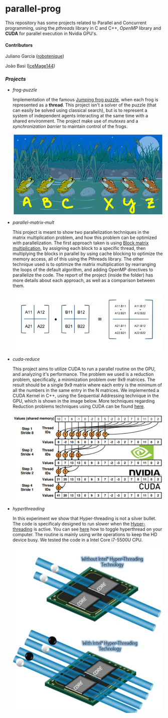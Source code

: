 # parallel-prog

This repository has some projects related to Parallel and Concurrent programming, using the *pthreads* library in C and C++, *OpenMP* library and **CUDA** for parallel execution in Nvidia GPU's.
#### Contributors

Juliano Garcia ([robotenique](https://github.com/robotenique))

João Basi ([IceMage144](https://github.com/icemage144))


### *Projects*

- *frog-puzzle*

    Implementation of the famous [Jumping frog puzzle](https://primefactorisation.com/frogpuzzle/), when each frog is represented as a **thread**. This project isn't a solver of the puzzle (that can easily be solved using classical search), but is to represent a system of independent agents interacting at the same time with a shared environment. The project make use of *mutexes* and a *synchronization barrier* to maintain control of the frogs.

    <p align="center"> <img src="imgs/frogs.png" width="500" height="auto" /></p>

- *parallel-matrix-mult*

    This project is meant to show two parallelization techniques in the matrix multiplication problem, and how this problem can be optimized with parallelization. The first approach taken is using [Block matrix multiplication](https://en.wikipedia.org/wiki/Block_matrix#Block_matrix_multiplication), by assigning each block to a specific thread, then multiplying the blocks in parallel by using cache blocking to optimize the memory access, all of this using the Pthreads library. The other technique used is to optimize the matrix multiplication by rearranging the loops of the default algorithm, and adding OpenMP directives to parallelize the code. The report of the project (inside the folder) has more details about each approach, as well as a comparison between them.

    <p align="center"> <img src="imgs/RecursiveMatrixMultiplication.png" width="500" height="auto" /></p>

- *cuda-reduce*

    This project aims to utilize CUDA to run a parallel routine on the GPU, and analyzing it's performance. The problem we used is a reduction problem, specifically, a minimization problem over 9x9 matrices. The result should be a single 9x9 matrix where each entry is the minimum of all the numbers in the same entry in the N matrices. We implemented a CUDA Kernel in C++, using the Sequential Addressing technique in the GPU, which is shown in the image below. More techniques regarding Reduction problems techniques using CUDA can be found [here](https://developer.download.nvidia.com/compute/cuda/1.1-Beta/x86_website/projects/reduction/doc/reduction.pdf).

    <p align="center"> <img src="imgs/cuda_reduction.png" width="500" height="auto" /></p>

- *hyperthreading*

    In this experiment we show that Hyper-threading is not a silver bullet. The code is specificaly designed to run slower when the [Hyper-threading](https://en.wikipedia.org/wiki/Hyper-threading) is active. You can see [here](https://www.golinuxhub.com/2018/01/how-to-disable-or-enable-hyper.html) how to toggle hyperthread on your computer. The routine is mainly using write operations to keep the HD device busy. We tested the code in a Intel Core i7-5500U CPU.

    <p align="center"> <img src="imgs/hyperthreading350px.jpg" width="500" height="auto" /></p>


